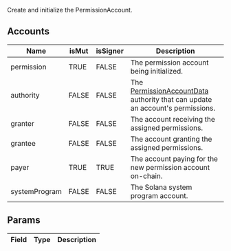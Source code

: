 Create and initialize the PermissionAccount.

## Accounts
|Name|isMut|isSigner|Description|
|--|--|--|--|
| permission | TRUE | FALSE | The permission account being initialized. | 
| authority | FALSE | FALSE | The [PermissionAccountData](/idl/accounts/PermissionAccountData) authority that can update an account's permissions. | 
| granter | FALSE | FALSE | The account receiving the assigned permissions. | 
| grantee | FALSE | FALSE | The account granting the assigned permissions. | 
| payer | TRUE | TRUE | The account paying for the new permission account on-chain. | 
| systemProgram | FALSE | FALSE | The Solana system program account. | 
## Params
|Field|Type|Description|
|--|--|--|
